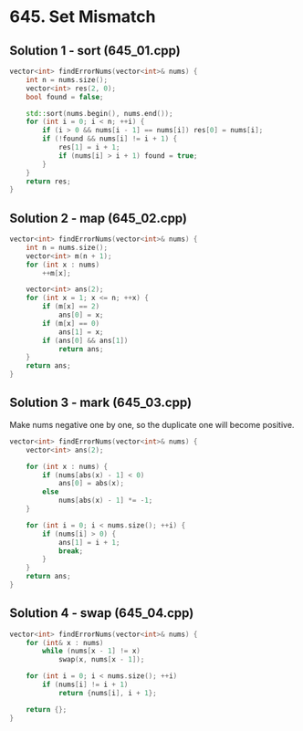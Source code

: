 # 645. Set Mismatch

## Solution 1 - sort (645_01.cpp)

```cpp
vector<int> findErrorNums(vector<int>& nums) {
    int n = nums.size();
    vector<int> res(2, 0);
    bool found = false;

    std::sort(nums.begin(), nums.end());
    for (int i = 0; i < n; ++i) {
        if (i > 0 && nums[i - 1] == nums[i]) res[0] = nums[i];
        if (!found && nums[i] != i + 1) {
            res[1] = i + 1;
            if (nums[i] > i + 1) found = true;
        }
    }
    return res;
}
```

## Solution 2 - map (645_02.cpp)

```cpp
vector<int> findErrorNums(vector<int>& nums) {
    int n = nums.size();
    vector<int> m(n + 1);
    for (int x : nums)
        ++m[x];

    vector<int> ans(2);
    for (int x = 1; x <= n; ++x) {
        if (m[x] == 2)
            ans[0] = x;
        if (m[x] == 0)
            ans[1] = x;
        if (ans[0] && ans[1])
            return ans;
    }
    return ans;
}
```

## Solution 3 - mark (645_03.cpp)

Make nums negative one by one, so the duplicate one will become positive.

```cpp
vector<int> findErrorNums(vector<int>& nums) {
    vector<int> ans(2);

    for (int x : nums) {
        if (nums[abs(x) - 1] < 0)
            ans[0] = abs(x);
        else
            nums[abs(x) - 1] *= -1;
    }

    for (int i = 0; i < nums.size(); ++i) {
        if (nums[i] > 0) {
            ans[1] = i + 1;
            break;
        }
    }
    return ans;
}
```

## Solution 4 - swap (645_04.cpp)

```cpp
vector<int> findErrorNums(vector<int>& nums) {
    for (int& x : nums)
        while (nums[x - 1] != x)
            swap(x, nums[x - 1]);

    for (int i = 0; i < nums.size(); ++i)
        if (nums[i] != i + 1)
            return {nums[i], i + 1};

    return {};
}
```
